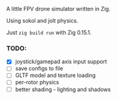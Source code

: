 A little FPV drone simulator written in Zig.

Using sokol and jolt physics.

Just `zig build run` with Zig 0.15.1.

### TODO:
- [x] joystick/gamepad axis input support
- [ ] save configs to file
- [ ] GLTF model and texture loading
- [ ] per-rotor physics
- [ ] better shading - lighting and shadows